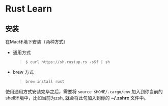 # Rust Learn

## 安装

在Mac环境下安装（两种方式）

* 通用方式

  > `$ curl https://sh.rustup.rs -sSf | sh`

* brew 方式

  > `brew install rust`

使用通用方式安装完毕之后，需要将 `source $HOME/.cargo/env` 加入到你当前的shell环境中，比如当前为zsh, 就会将此句加入到你的  **~/.zshrc**  文件中。





 